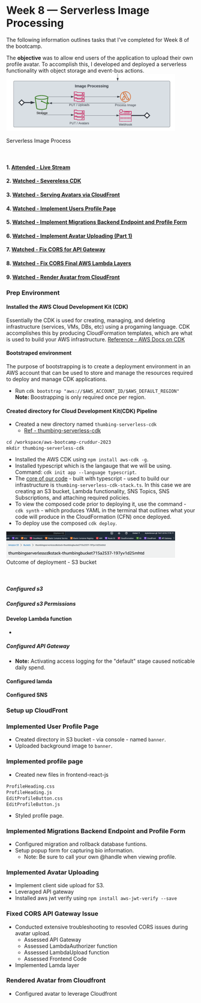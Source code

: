 # Week 8 — Serverless Image Processing

The following information outlines tasks that I've completed for Week 8 of the bootcamp.  

The **objective** was to allow end users of the application to upload their own profile avatar. To accomplish this, I developed and deployed a serverless functionality with object storage and event-bus actions.  
<img src="/assets/image-processing.png" width=450>
<figcaption>Serverless Image Process</figcaption>   
<br/><br/>  

#### 1. [Attended - Live Stream](https://www.youtube.com/watch?v=YiSNlK4bk90&list=PLBfufR7vyJJ7k25byhRXJldB5AiwgNnWv)
#### 2. [Watched - Severeless CDK](https://www.youtube.com/watch?v=jyUpZP2knBI)
#### 3. [Watched - Serving Avatars via CloudFront](https://www.youtube.com/watch?v=Hl5XVb7dL6I&t)
#### 4. [Watched - Implement Users Profile Page](https://www.youtube.com/watch?v=WdVPx-LLjQ8)
#### 5. [Watched - Implement Migrations Backend Endpoint and Profile Form](https://www.youtube.com/watch?v=PTafksks528&t)
#### 6. [Watched - Implement Avatar Uploading (Part 1)](https://www.youtube.com/watch?v=Bk2tq4pliy8)
#### 7. [Watched - Fix CORS for API Gateway](https://www.youtube.com/watch?v=eO7bw6_nOIc)
#### 8. [Watched - Fix CORS Final AWS Lambda Layers](https://www.youtube.com/watch?v=uWhdz5unipA)
#### 9. [Watched - Render Avatar from CloudFront](https://www.youtube.com/watch?v=xrFo3QLoBp8)

### Prep Environment 

#### Installed the AWS Cloud Development Kit (CDK)
Essentially the CDK is used for creating, managing, and deleting infrastructure (services, VMs, DBs, etc) using a progaming language. CDK accomplishes this by producing CloudFormation templates, which are what is used to build your AWS infrastructure. [Reference - AWS Docs on CDK](https://docs.aws.amazon.com/cdk/v2/guide/home.html)

#### Bootstraped environment
The purpose of bootstrapping is to create a deployment environment in an AWS account that can be used to store and manage the resources required to deploy and manage CDK applications.  
- Run `cdk bootstrap "aws://$AWS_ACCOUNT_ID/$AWS_DEFAULT_REGION"`  
**Note:** Boostrapping is only required once per region.

#### Created directory for Cloud Development Kit(CDK) Pipeline
- Created a new directory named `thumbing-serverless-cdk`   
    - [Ref - thumbing-serverless-cdk](https://github.com/kmb40/aws-bootcamp-cruddur-2023/tree/main/thumbing-serverless-cdk)
```
cd /workspace/aws-bootcamp-cruddur-2023
mkdir thumbing-serverless-cdk   
```   
- Installed the AWS CDK using `npm install aws-cdk -g`.  
- Installed typescript which is the langauge that we will be using. Command: `cdk init app --language typescript`.  
- The [core of our code](https://github.com/kmb40/aws-bootcamp-cruddur-2023/blob/main/thumbing-serverless-cdk/lib/thumbing-serverless-cdk-stack.ts) - built with typescript - used to build our infrastructure is `thumbing-serverless-cdk-stack.ts`. In this case we are creating an S3 bucket, Lambda functionality, SNS Topics, SNS Subscriptions, and attaching required policies.
- To view the composed code prior to deploying it, use the command - `cdk synth` - which produces YAML in the terminal that outlines what your code will produce in the CloudFormation (CFN) once deployed.
- To deploy use the composed `cdk deploy`.  
<img src="/assets/thumbing-cfn-bucket.png" width=450>
<figcaption>Outcome of deployment - S3 bucket</figcaption>   
<br/><br/>  

##### Configured s3

##### Configured s3 Permissions

#### Develop Lambda function
- 

##### Configured API Gateway
- **Note:** Activating access logging for the "default" stage caused noticable daily spend.  

#### Configured lamda

#### Configured SNS

### Setup up CloudFront

### Implemented User Profile Page
- Created directory in S3 bucket - via console - named `banner`.  
- Uploaded background image to `banner`.

### Implemented profile page
- Created new files in frontend-react-js
```
ProfileHeading.css
ProfileHeading.js
EditProfileButton.css
EditProfileButton.js
```
- Styled profile page.

### Implemented Migrations Backend Endpoint and Profile Form  
- Configured migration and rollback database funtions.
- Setup popup form for capturing bio information.
    - Note: Be sure to call your own @handle when viewing profile.

### Implemented Avatar Uploading
- Implement client side upload for S3.
- Leveraged API gateway
- Installed aws jwt verify using `npm install aws-jwt-verify --save`

### Fixed CORS API Gateway Issue
- Conducted extensive troubleshooting to resovled CORS issues during avatar upload.
    - Assessed API Gateway
    - Assessed LambdaAuthorizer function
    - Assessed LambdaUpload function
    - Assessed Frontend Code
- Implemented Lamda layer

### Rendered Avatar from Cloudfront
- Configured avatar to leverage Cloudfront
